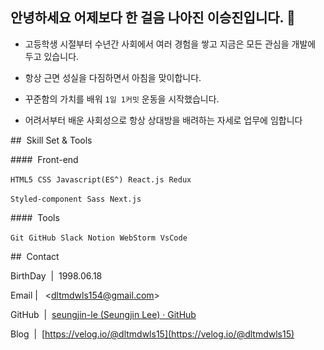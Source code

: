 ## 안녕하세요 어제보다 한 걸음 나아진 이승진입니다. 👋

- 고등학생 시절부터 수년간 사회에서 여러 경험을 쌓고 지금은 모든 관심을 개발에 두고 있습니다.
  
- 항상 근면 성실을 다짐하면서 아침을 맞이합니다.
  
- 꾸준함의 가치를 배워 `1일 1커밋` 운동을 시작했습니다.
  
- 어려서부터 배운 사회성으로 항상 상대방을 배려하는 자세로 업무에 임합니다
  

##  Skill Set & Tools

####  Front-end

`HTML5`  `CSS`  `Javascript(ES^)`  `React.js`  `Redux`  

`Styled-component`  `Sass`  `Next.js`  

####  Tools

`Git`  `GitHub`  `Slack`  `Notion`  `WebStorm`  `VsCode` 

##  Contact

BirthDay  |  1998.06.18

Email |   <[dltmdwls154@gmail.com](mailto:dltmdwls154@gmail.com)>

GitHub  |  [seungjin-le (Seungjin Lee) · GitHub](https://github.com/seungjin-le)

Blog  |  [https://velog.io/@dltmdwls15](https://velog.io/@dltmdwls15)
